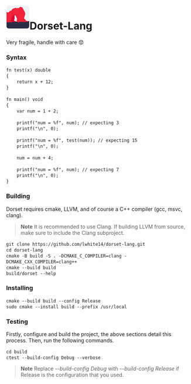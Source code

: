 <img align="left" width="64" height="64" src="branding/icon.png" alt="Dorset-Lang">

# Dorset-Lang

Very fragile, handle with care :worried:

### Syntax
```
fn test(x) double
{
    return x + 12;
}

fn main() void
{ 
    var num = 1 + 2;

    printf("num = %f", num); // expecting 3
    printf("\n", 0);

    printf("num = %f", test(num)); // expecting 15
    printf("\n", 0);

    num = num + 4;

    printf("num = %f", num); // expecting 7
    printf("\n", 0);
}
```
### Building
Dorset requires cmake, LLVM, and of course a C++ compiler (gcc, msvc, clang).
> **Note**
> It is recommended to use Clang. If building LLVM from source, make sure to include the Clang subproject.
```
git clone https://github.com/lwhite14/dorset-lang.git
cd dorset-lang
cmake -B build -S . -DCMAKE_C_COMPILER=clang -DCMAKE_CXX_COMPILER=clang++
cmake --build build
build/dorset --help
```

### Installing
```
cmake --build build --config Release
sudo cmake --install build --prefix /usr/local
```

### Testing
Firstly, configure and build the project, the above sections detail this process. Then, run the following commands.
```
cd build
ctest --build-config Debug --verbose
```
> **Note**
> Replace <i>--build-config Debug</i> with <i>--build-config Release</i> if Release is the configuration that you used.



